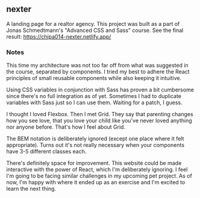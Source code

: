 ## nexter

A landing page for a realtor agency. This project was built as a part of Jonas Schmedtmann's "Advanced CSS and Sass" course. See the final result: https://chipa014-nexter.netlify.app/

### Notes

This time my architecture was not too far off from what was suggested in the course, separated by components. I tried my best to adhere the React principles of small reusable components while also keeping it intuitive.

Using CSS variables in conjunction with Sass has proven a bit cumbersome since there's no full integration as of yet. Sometimes I had to duplicate variables with Sass just so I can use them. Waiting for a patch, I guess.

I thought I loved Flexbox. Then I met Grid.
They say that parenting changes how you see love, that you love your child like you've never loved anything nor anyone before. That's how I feel about Grid.

The BEM notation is deliberately ignored (except one place where it felt appropriate). Turns out it's not really necessary when your components have 3-5 different classes each.

There's definitely space for improvement. This website could be made interactive with the power of React, which I'm deliberately ignoring. I feel I'm going to be facing similar challenges in my upcoming pet project. As of now, I'm happy with where it ended up as an exercise and I'm excited to learn the next thing.
